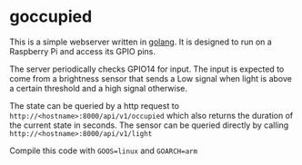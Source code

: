 # goccupied

This is a simple webserver written in [golang](https://golang.org/). It is designed to run on a Raspberry Pi and 
access its GPIO pins.
 
The server periodically checks GPIO14 for input. The input is expected to come from a brightness sensor that sends a
Low signal when light is above a certain threshold and a high signal otherwise.

The state can be queried by a http request to `http://<hostname>:8000/api/v1/occupied` which also returns the duration
of the current state in seconds. The sensor can be queried directly by calling `http://<hostname>:8000/api/v1/light`

Compile this code with `GOOS=linux` and `GOARCH=arm`